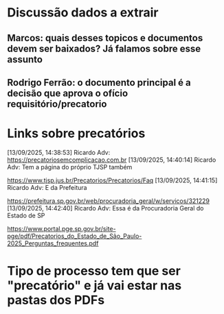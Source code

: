 # Discussão dados a extrair

## Marcos: quais desses topicos e documentos devem ser baixados? Já falamos sobre esse assunto
## Rodrigo Ferrão: o documento principal é a decisão que aprova o ofício requisitório/precatorio

# Links sobre precatórios

[13/09/2025, 14:38:53] Ricardo Adv: https://precatoriosemcomplicacao.com.br
[13/09/2025, 14:40:14] Ricardo Adv: Tem a página do próprio TJSP também 

https://www.tjsp.jus.br/Precatorios/Precatorios/Faq
[13/09/2025, 14:41:15] Ricardo Adv: E da Prefeitura

https://prefeitura.sp.gov.br/web/procuradoria_geral/w/servicos/321229
[13/09/2025, 14:42:40] Ricardo Adv: Essa é da Procuradoria Geral do Estado de SP

https://www.portal.pge.sp.gov.br/site-pge/pdf/Precatorios_do_Estado_de_São_Paulo-2025_Perguntas_frequentes.pdf


# Tipo de processo tem que ser "precatório" e já vai estar nas pastas dos PDFs


